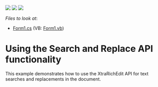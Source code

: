<!-- default badges list -->
![](https://img.shields.io/endpoint?url=https://codecentral.devexpress.com/api/v1/VersionRange/128612136/13.1.4%2B)
[![](https://img.shields.io/badge/Open_in_DevExpress_Support_Center-FF7200?style=flat-square&logo=DevExpress&logoColor=white)](https://supportcenter.devexpress.com/ticket/details/E1677)
[![](https://img.shields.io/badge/📖_How_to_use_DevExpress_Examples-e9f6fc?style=flat-square)](https://docs.devexpress.com/GeneralInformation/403183)
<!-- default badges end -->
<!-- default file list -->
*Files to look at*:

* [Form1.cs](./CS/SearchAndReplaceExample/Form1.cs) (VB: [Form1.vb](./VB/SearchAndReplaceExample/Form1.vb))
<!-- default file list end -->
# Using the Search and Replace API functionality


<p>This example demonstrates how to use the XtraRichEdit API for text searches and replacements in the document.</p>

<br/>


